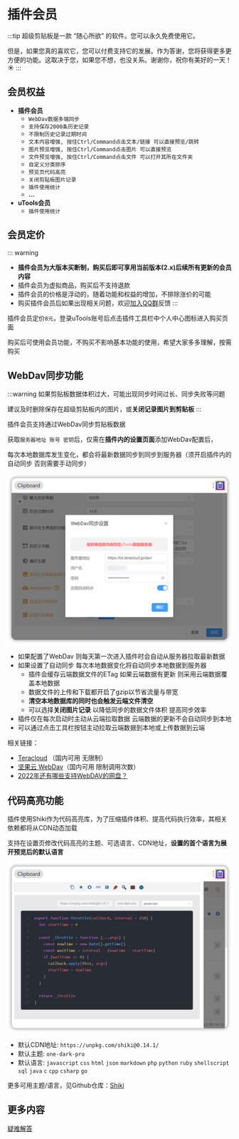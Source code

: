 # 插件会员

:::tip
超级剪贴板是一款 “随心所欲” 的软件。您可以永久免费使用它。

但是，如果您真的喜欢它，您可以付费支持它的发展。作为答谢，您将获得更多更方便的功能。这取决于您，如果您不想，也没关系。谢谢你，祝你有美好的一天！☀️
:::

## 会员权益

- **插件会员**
  - `WebDav数据多端同步` <Badge type="tip" text="已上线" />
  - `支持保存2000条历史记录` <Badge type="tip" text="已上线" />
  - `不限制历史记录过期时间` <Badge type="tip" text="已上线" />
  - `文本内容增强, 按住Ctrl/Command点击文本/链接 可以直接预览/跳转` <Badge type="tip" text="已上线" />
  - `图片预览增强, 按住Ctrl/Command点击图片 可以直接预览` <Badge type="tip" text="已上线" />
  - `文件预览增强, 按住Ctrl/Command点击文件 可以打开其所在文件夹` <Badge type="tip" text="已上线" />
  - `自定义分类排序` <Badge type="tip" text="已上线" />
  - `预览页代码高亮` <Badge type="tip" text="已上线" />
  - `关闭剪贴板图片记录` <Badge type="tip" text="已上线" />
  - `插件使用统计` <Badge type="tip" text="已上线" />
  - **...**
- **uTools会员**
  - `插件使用统计` <Badge type="tip" text="已上线" />

## 会员定价

::: warning
- **插件会员为大版本买断制，购买后即可享用当前版本(2.x)后续所有更新的会员内容**
- 插件会员为虚拟商品，购买后不支持退款
- 插件会员的价格是浮动的，随着功能和权益的增加，不排除涨价的可能
- 购买插件会员后如果出现相关问题，欢迎[加入QQ群](https://jq.qq.com/?_wv=1027&k=fURjGVJr)反馈
:::

插件会员定价`8元`，登录uTools账号后点击插件工具栏中个人中心图标进入购买页面

购买后可使用会员功能，不购买不影响基本功能的使用，希望大家多多理解，按需购买

## WebDav同步功能

:::warning
如果剪贴板数据体积过大，可能出现同步时间过长、同步失败等问题

建议及时删除保存在超级剪贴板内的图片，或**关闭记录图片到剪贴板**
:::

插件会员支持通过WebDav同步剪贴板数据

获取`服务器地址 账号 密钥`后，仅需在**插件内的设置页面**添加WebDav配置后，

每次本地数据库发生变化，都会将最新数据同步到同步到服务器（须开启插件内的自动同步 否则需要手动同步）

![WebDav](../assets/vip-webdav.png)

- 如果配置了WebDav 则每天第一次进入插件时会自动从服务器拉取最新数据
- 如果设置了自动同步 每次本地数据变化将自动同步本地数据到服务器
  - 插件会缓存云端数据文件的ETag 如果云端数据有更新 则采用云端数据覆盖本地数据
  - 数据文件的上传和下载都开启了gzip以节省流量与带宽
  - **清空本地数据库的同时也会触发云端文件清空**
  - 可以选择**关闭图片记录** 以降低同步的数据文件体积 提高同步效率
- 插件仅在每次启动时主动从云端拉取数据 云端数据的更新不会自动同步到本地
- 可以通过点击工具栏按钮主动拉取云端数据到本地或上传数据到云端

相关链接：

- [Teracloud](https://teracloud.jp/en/) （国内可用 无限制）
- [坚果云 WebDav](https://help.jianguoyun.com/?tag=webdav)（国内可用 限制调用次数）
- [2022年还有哪些支持WebDAV的网盘？](https://www.zhihu.com/question/347182171)

## 代码高亮功能

插件使用Shiki作为代码高亮库，为了压缩插件体积、提高代码执行效率，其相关依赖都将从CDN动态加载

支持在设置页修改代码高亮的主题、可选语言、CDN地址，**设置的首个语言为展开预览后的默认语言**

![HighLight](../assets/vip-highlight.png)

- 默认CDN地址: `https://unpkg.com/shiki@0.14.1/`
- 默认主题: `one-dark-pro`
- 默认语言: `javascript` `css` `html` `json` `markdown` `php` `python` `ruby` `shellscript` `sql` `java` `c` `cpp` `csharp` `go`

更多可用主题/语言，见Github仓库：[Shiki](https://github.com/shikijs/shiki)

## 更多内容

[疑难解答](../statement/index.md)